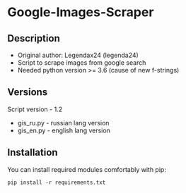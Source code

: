 # Google-Images-Scraper
Description
------------------------
* Original author: Legendax24 (legenda24)
* Script to scrape images from google search
* Needed python version >= 3.6 (cause of new f-strings)

## Versions
Script version - 1.2
* gis_ru.py - russian lang version
* gis_en.py - english lang version


##  Installation
You can install required modules comfortably with pip:
```
pip install -r requirements.txt
```
